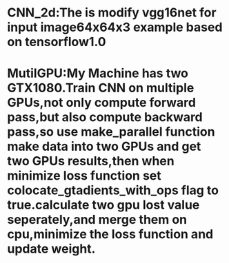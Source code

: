 # CNN_2d:The is modify vgg16net for input image64x64x3 example based on tensorflow1.0
# MutilGPU:My Machine has two GTX1080.Train CNN on multiple GPUs,not only compute forward pass,but also compute backward pass,so use make_parallel function make data into two GPUs and get two GPUs results,then when minimize loss function set colocate_gtadients_with_ops flag to true.calculate two gpu lost value seperately,and merge them on cpu,minimize the loss function and update weight.
